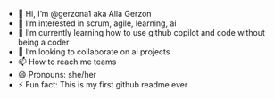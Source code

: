 - 👋 Hi, I’m @gerzona1 aka Alla Gerzon
- 👀 I’m interested in scrum, agile, learning, ai
- 🌱 I’m currently learning how to use github copilot and code without being a coder
- 💞️ I’m looking to collaborate on ai projects
- 📫 How to reach me teams
- 😄 Pronouns: she/her
- ⚡ Fun fact: This is my first github readme ever

<!---
gerzona1/gerzona1 is a ✨ special ✨ repository because its `README.md` (this file) appears on your GitHub profile.
You can click the Preview link to take a look at your changes.
--->
